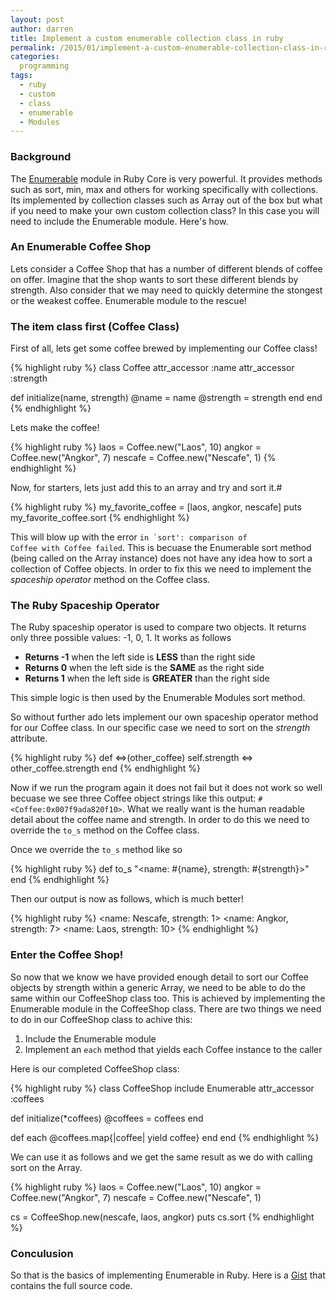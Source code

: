 ```yaml
---
layout: post
author: darren
title: Implement a custom enumerable collection class in ruby
permalink: /2015/01/implement-a-custom-enumerable-collection-class-in-ruby
categories:
  programming
tags:
  - ruby
  - custom
  - class
  - enumerable
  - Modules
---
```


### Background

The [Enumerable](http://www.ruby-doc.org/core-2.1.4/Enumerable.html) module in Ruby Core is very powerful. It provides methods such as sort, min, max and others for working specifically with collections. Its implemented by collection classes such as Array out of the box but what if you need to make your own custom collection class? In this case you will need to include the Enumerable module. Here's how.

### An Enumerable Coffee Shop

Lets consider a Coffee Shop that has a number of different blends of coffee on offer. Imagine that the shop wants to sort these different blends by strength. Also consider that we may need to quickly determine the stongest or the weakest coffee. Enumerable module to the rescue!

### The item class first (Coffee Class)

First of all, lets get some coffee brewed by implementing our Coffee class!

{% highlight ruby %}
class Coffee
  attr_accessor :name
  attr_accessor :strength

  def initialize(name, strength)
    @name = name
    @strength = strength
  end
end
{% endhighlight %}

Lets make the coffee!

{% highlight ruby %}
laos = Coffee.new("Laos", 10)
angkor = Coffee.new("Angkor", 7)
nescafe = Coffee.new("Nescafe", 1)
{% endhighlight %}

Now, for starters, lets just add this to an array and try and sort it.#

{% highlight ruby %}
my_favorite_coffee = [laos, angkor, nescafe]
puts my_favorite_coffee.sort
{% endhighlight %}

This will blow up with the error <code>in `sort': comparison of Coffee with Coffee failed</code>. This is becuase the Enumerable sort method (being called on the Array instance) does not have any idea how to sort a collection of Coffee objects. In order to fix this we need to implement the _spaceship operator_ method on the Coffee class.

### The Ruby Spaceship Operator

The Ruby spaceship operator is used to compare two objects. It returns only three possible values: -1, 0, 1. It works as follows

* __Returns -1__ when the left side is __LESS__ than the right side
* __Returns 0__ when the left side is the __SAME__ as the right side
* __Returns 1__ when the left side is __GREATER__ than the right side

This simple logic is then used by the Enumerable Modules sort method.

So without further ado lets implement our own spaceship operator method for our Coffee class. In our specific case we need to sort on the _strength_ attribute.

{% highlight ruby %}
def <=>(other_coffee)
  self.strength <=> other_coffee.strength
end
{% endhighlight %}

Now if we run the program again it does not fail but it does not work so well becuase we see three Coffee object strings like this output: <code>#&lt;Coffee:0x007f9ada820f10&gt;</code>. What we really want is the human readable detail about the coffee name and strength. In order to do this we need to override the <code>to_s</code> method on the Coffee class.

Once we override the <code>to_s</code> method like so

{% highlight ruby %}
def to_s
  "<name: #{name}, strength: #{strength}>"
end
{% endhighlight %}

Then our output is now as follows, which is much better!

{% highlight ruby %}
<name: Nescafe, strength: 1>
<name: Angkor, strength: 7>
<name: Laos, strength: 10>
{% endhighlight %}

### Enter the Coffee Shop!

So now that we know we have provided enough detail to sort our Coffee objects by strength within a generic Array, we need to be able to do the same within our CoffeeShop class too. This is achieved by implementing the Enumerable module in the CoffeeShop class. There are two things we need to do in our CoffeeShop class to achive this:

1. Include the Enumerable module
2. Implement an <code>each</code> method that yields each Coffee instance to the caller

Here is our completed CoffeeShop class:

{% highlight ruby %}
class CoffeeShop
  include Enumerable
  attr_accessor :coffees

  def initialize(*coffees)
    @coffees = coffees
  end

  def each
    @coffees.map{|coffee| yield coffee}
  end
end
{% endhighlight %}

We can use it as follows and we get the same result as we do with calling sort on the Array.

{% highlight ruby %}
laos = Coffee.new("Laos", 10)
angkor = Coffee.new("Angkor", 7)
nescafe = Coffee.new("Nescafe", 1)

cs = CoffeeShop.new(nescafe, laos, angkor)
puts cs.sort
{% endhighlight %}

### Conculusion

So that is the basics of implementing Enumerable in Ruby. Here is a [Gist](https://gist.github.com/jensendarren/ee1136dd046a916c7da4) that contains the full source code.
